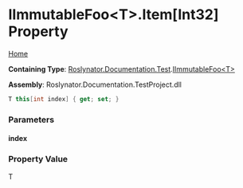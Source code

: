 # IImmutableFoo\<T>\.Item\[Int32\] Property

[Home](../../../../../README.md)

**Containing Type**: [Roslynator.Documentation.Test](../../README.md)\.[IImmutableFoo\<T>](../README.md)

**Assembly**: Roslynator\.Documentation\.TestProject\.dll

```csharp
T this[int index] { get; set; }
```

### Parameters

#### index

### Property Value

T

